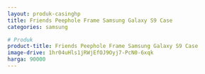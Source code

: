 ```yaml
---
layout: produk-casinghp
title: Friends Peephole Frame Samsung Galaxy S9 Case
categories: samsung

# Produk
product-title: Friends Peephole Frame Samsung Galaxy S9 Case
image-drive: 1hr04uHls1jRWjEfOJ9Oyj7-PcN0-6xqk
harga: 90000
---
```

